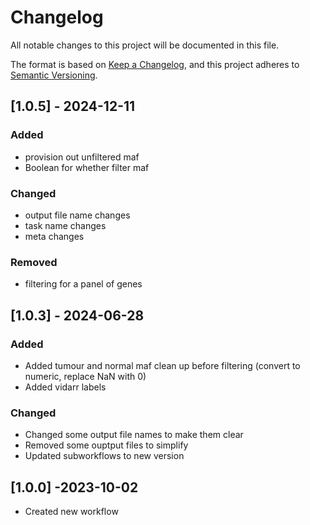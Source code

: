 # Changelog
All notable changes to this project will be documented in this file.

The format is based on [Keep a Changelog](https://keepachangelog.com/en/1.0.0/),
and this project adheres to [Semantic Versioning](https://semver.org/spec/v2.0.0.html).

## [1.0.5] - 2024-12-11
### Added
- provision out unfiltered maf
- Boolean for whether filter maf

### Changed 
- output file name changes
- task name changes
- meta changes

### Removed
- filtering for a panel of genes

## [1.0.3] - 2024-06-28
### Added
- Added tumour and normal maf clean up before filtering (convert to numeric, replace NaN with 0)
- Added vidarr labels

### Changed
- Changed some output file names to make them clear 
- Removed some ouptput files to simplify
- Updated subworkflows to new version

## [1.0.0] -2023-10-02
- Created new workflow